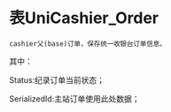 # 表UniCashier_Order

    cashier父(base)订单，保存统一收银台订单信息。
    
其中：

Status:纪录订单当前状态；

SerializedId:主站订单使用此处数据；

